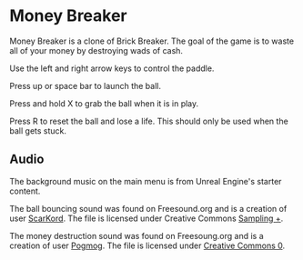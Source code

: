 # Money Breaker
Money Breaker is a clone of Brick Breaker. The goal of the game is to waste all of your money by destroying wads of cash.

Use the left and right arrow keys to control the paddle.

Press up or space bar to launch the ball.

Press and hold X to grab the ball when it is in play.

Press R to reset the ball and lose a life. This should only be used when the ball gets stuck.

## Audio

The background music on the main menu is from Unreal Engine's starter content.

The ball bouncing sound was found on Freesound.org and is a creation of user [ScarKord](https://freesound.org/people/ScarKord/sounds/86101/). The file is licensed under Creative Commons [Sampling +](https://creativecommons.org/licenses/sampling+/1.0/).

The money destruction sound was found on Freesoung.org and is a creation of user [Pogmog](https://freesound.org/people/Pogmog/sounds/393777/). The file is licensed under [Creative Commons 0](https://creativecommons.org/publicdomain/zero/1.0/).
